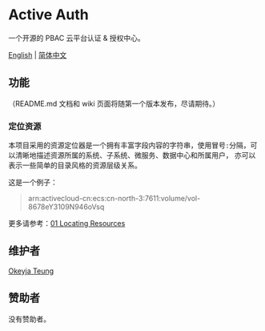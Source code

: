 # Active Auth

一个开源的 PBAC 云平台认证 & 授权中心。

[English](../en/README.md) | [简体中文](README.md)

## 功能

（README.md 文档和 wiki 页面将随第一个版本发布，尽请期待。）

### 定位资源

本项目采用的资源定位器是一个拥有丰富字段内容的字符串，使用冒号`:`分隔，可以清晰地描述资源所属的系统、子系统、微服务、数据中心和所属用户，
亦可以表示一些简单的目录风格的资源层级关系。

这是一个例子：

> arn:activecloud-cn:ecs:cn-north-3:7611:volume/vol-8678eY3109N946oVsq

更多请参考：[01 Locating Resources](01-Locating-Resources.md)

## 维护者

[Okeyja Teung](https://github.com/Okeyja)

## 赞助者

没有赞助者。
